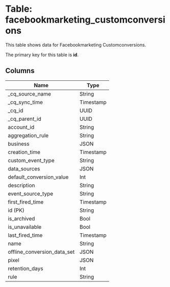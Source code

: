 # Table: facebookmarketing_customconversions

This table shows data for Facebookmarketing Customconversions.

The primary key for this table is **id**.

## Columns

| Name          | Type          |
| ------------- | ------------- |
|_cq_source_name|String|
|_cq_sync_time|Timestamp|
|_cq_id|UUID|
|_cq_parent_id|UUID|
|account_id|String|
|aggregation_rule|String|
|business|JSON|
|creation_time|Timestamp|
|custom_event_type|String|
|data_sources|JSON|
|default_conversion_value|Int|
|description|String|
|event_source_type|String|
|first_fired_time|Timestamp|
|id (PK)|String|
|is_archived|Bool|
|is_unavailable|Bool|
|last_fired_time|Timestamp|
|name|String|
|offline_conversion_data_set|JSON|
|pixel|JSON|
|retention_days|Int|
|rule|String|